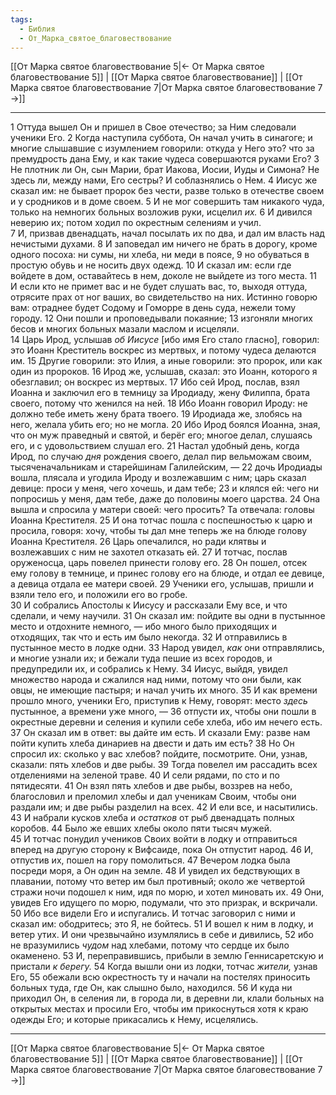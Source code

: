 ```yaml
---
tags:
  - Библия
  - От_Марка_святое_благовествование
---
```

[[От Марка святое благовествование 5|← От Марка святое благовествование 5]] | [[От Марка святое благовествование]] | [[От Марка святое благовествование 7|От Марка святое благовествование 7 →]]

---
1 Оттуда вышел Он и пришел в Свое отечество; за Ним следовали ученики Его.
2 Когда наступила суббота, Он начал учить в синагоге; и многие слышавшие с изумлением говорили: откуда у Него это? что за премудрость дана Ему, и как такие чудеса совершаются руками Его?
3 Не плотник ли Он, сын Марии, брат Иакова, Иосии, Иуды и Симона? Не здесь ли, между нами, Его сестры? И соблазнялись о Нем.
4 Иисус же сказал им: не бывает пророк без чести, разве только в отечестве своем и у сродников и в доме своем.
5 И не мог совершить там никакого чуда, только на немногих больных возложив руки, исцелил <I>их.</I>
6 И дивился неверию их; потом ходил по окрестным селениям и учил.<br>
7 И, призвав двенадцать, начал посылать их по два, и дал им власть над нечистыми духами.
8 И заповедал им ничего не брать в дорогу, кроме одного посоха: ни сумы, ни хлеба, ни меди в поясе,
9 но обуваться в простую обувь и не носить двух одежд.
10 И сказал им: если где войдете в дом, оставайтесь в нем, доколе не выйдете из того места.
11 И если кто не примет вас и не будет слушать вас, то, выходя оттуда, отрясите прах от ног ваших, во свидетельство на них. Истинно говорю вам: отраднее будет Содому и Гоморре в день суда, нежели тому городу.
12 Они пошли и проповедывали покаяние;
13 изгоняли многих бесов и многих больных мазали маслом и исцеляли.<br>
14 Царь Ирод, услышав <I>об</I> <I>Иисусе</I> [ибо имя Его стало гласно], говорил: это Иоанн Креститель воскрес из мертвых, и потому чудеса делаются им.
15 Другие говорили: это Илия, а иные говорили: это пророк, или как один из пророков.
16 Ирод же, услышав, сказал: это Иоанн, которого я обезглавил; он воскрес из мертвых.
17 Ибо сей Ирод, послав, взял Иоанна и заключил его в темницу за Иродиаду, жену Филиппа, брата своего, потому что женился на ней.
18 Ибо Иоанн говорил Ироду: не должно тебе иметь жену брата твоего.
19 Иродиада же, злобясь на него, желала убить его; но не могла.
20 Ибо Ирод боялся Иоанна, зная, что он муж праведный и святой, и берёг его; многое делал, слушаясь его, и с удовольствием слушал его.
21 Настал удобный день, когда Ирод, по случаю <I>дня</I> рождения своего, делал пир вельможам своим, тысяченачальникам и старейшинам Галилейским, —
22 дочь Иродиады вошла, плясала и угодила Ироду и возлежавшим с ним; царь сказал девице: проси у меня, чего хочешь, и дам тебе;
23 и клялся ей: чего ни попросишь у меня, дам тебе, даже до половины моего царства.
24 Она вышла и спросила у матери своей: чего просить? Та отвечала: головы Иоанна Крестителя.
25 И она тотчас пошла с поспешностью к царю и просила, говоря: хочу, чтобы ты дал мне теперь же на блюде голову Иоанна Крестителя.
26 Царь опечалился, но ради клятвы и возлежавших с ним не захотел отказать ей.
27 И тотчас, послав оруженосца, царь повелел принести голову его.
28 Он пошел, отсек ему голову в темнице, и принес голову его на блюде, и отдал ее девице, а девица отдала ее матери своей.
29 Ученики его, услышав, пришли и взяли тело его, и положили его во гробе.<br>
30 И собрались Апостолы к Иисусу и рассказали Ему все, и что сделали, и чему научили.
31 Он сказал им: пойдите вы одни в пустынное место и отдохните немного, — ибо много было приходящих и отходящих, так что и есть им было некогда.
32 И отправились в пустынное место в лодке одни.
33 Народ увидел, <I>как</I> они отправлялись, и многие узнали их; и бежали туда пешие из всех городов, и предупредили их, и собрались к Нему.
34 Иисус, выйдя, увидел множество народа и сжалился над ними, потому что они были, как овцы, не имеющие пастыря; и начал учить их много.
35 И как времени прошло много, ученики Его, приступив к Нему, говорят: место <I>здесь</I> пустынное, а времени уже много, —
36 отпусти их, чтобы они пошли в окрестные деревни и селения и купили себе хлеба, ибо им нечего есть.
37 Он сказал им в ответ: вы дайте им есть. И сказали Ему: разве нам пойти купить хлеба динариев на двести и дать им есть?
38 Но Он спросил их: сколько у вас хлебов? пойдите, посмотрите. Они, узнав, сказали: пять хлебов и две рыбы.
39 Тогда повелел им рассадить всех отделениями на зеленой траве.
40 И сели рядами, по сто и по пятидесяти.
41 Он взял пять хлебов и две рыбы, воззрев на небо, благословил и преломил хлебы и дал ученикам Своим, чтобы они раздали им; и две рыбы разделил на всех.
42 И ели все, и насытились.
43 И набрали кусков хлеба и <I>остатков</I> от рыб двенадцать полных коробов.
44 Было же евших хлебы около пяти тысяч мужей.<br>
45 И тотчас понудил учеников Своих войти в лодку и отправиться вперед на другую сторону к Вифсаиде, пока Он отпустит народ.
46 И, отпустив их, пошел на гору помолиться.
47 Вечером лодка была посреди моря, а Он один на земле.
48 И увидел их бедствующих в плавании, потому что ветер им был противный; около же четвертой стражи ночи подошел к ним, идя по морю, и хотел миновать их.
49 Они, увидев Его идущего по морю, подумали, что это призрак, и вскричали.
50 Ибо все видели Его и испугались. И тотчас заговорил с ними и сказал им: ободритесь; это Я, не бойтесь.
51 И вошел к ним в лодку, и ветер утих. И они чрезвычайно изумлялись в себе и дивились,
52 ибо не вразумились <I>чудом</I> над хлебами, потому что сердце их было окаменено.
53 И, переправившись, прибыли в землю Геннисаретскую и пристали <I>к</I> <I>берегу.</I>
54 Когда вышли они из лодки, тотчас <I>жители,</I> узнав Его,
55 обежали всю окрестность ту и начали на постелях приносить больных туда, где Он, как слышно было, находился.
56 И куда ни приходил Он, в селения ли, в города ли, в деревни ли, клали больных на открытых местах и просили Его, чтобы им прикоснуться хотя к краю одежды Его; и которые прикасались к Нему, исцелялись.

---
[[От Марка святое благовествование 5|← От Марка святое благовествование 5]] | [[От Марка святое благовествование]] | [[От Марка святое благовествование 7|От Марка святое благовествование 7 →]]
